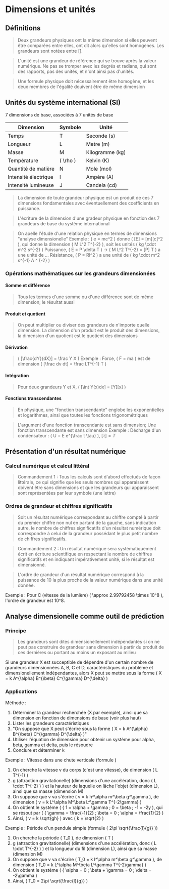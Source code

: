 # Dimensions et unités
## Définitions
> Deux grandeurs physiques ont la même dimension si elles peuvent être comparées
> entre elles, ont dit alors qu'elles sont homogènes. Les grandeurs sont notées
> entre [].

> L'unité est une grandeur de référence qui se trouve après la valeur numérique.
> Ne pas se tromper avec les degrés et radians, qui sont des rapports, pas des
> unités, et n'ont ainsi pas d'unités.

> Une formule physique doit nécessairement être homogène, et les deux membres de
> l'égalité douivent être de même dimension

## Unités du système international (SI)
7 dimensions de base, associées à 7 unités de base

Dimension            | Symbole    | Unité
---                  | ---        | ---
Temps                | T          | Seconde (s)
Longueur             | L          | Metre (m)
Masse                | M          | Kilogramme (kg)
Température          | \( \rho \) | Kelvin (K)
Quantité de matière  | N          | Mole (mol)
Intensité électrique | I          | Ampère (A)
Intensité lumineuse  | J          | Candela (cd)

> La dimension de toute grandeur physique est un produit de ces 7 dimensions
> fondamentales avec éventuellement des coefficients en puissance.

> L'écriture de la dimension d'une gradeur physique en fonction des 7 grandeurs
> de base du système international

> On apelle l'étude d'une relation physique en termes de dimensions "analyse
> dimensionelle"
Exemple : \( e = mc^2 \) donne \( [E] = [m][c]^2 \), qui donne la dimension
\( M L^2 T^{-2} \), soit les unités \( kg \cdot m^2 s^{-2} \)
Puissance, \( E = P \delta T \) -> \( M L^2 T^{-2} = [P] T \) a une unité de ...
Résistance, \( P = RI^2 \) a une unité de \( kg \cdot m^2 s^{-1} A ^ {-2} \)

### Opérations mathématiques sur les grandeurs dimensionées
#### Somme et différence
> Tous les termes d'une somme ou d'une différence sont de même dimension; le
> résultat aussi

#### Produit et quotient
> On peut multiplier ou diviser des grandeurs de n'importe quelle dimension. La
> dimension d'un produit est le produit des dimensions, la dimension d'un
> quotient est le quotient des dimensions

#### Dérivation
> \( [\frac{dY}{dX}] = \frac Y X \)
Exemple : Force, \( F = ma \) est de dimension \( [\frac dv dt] = \frac LT^{-1} T \)

#### Intégration
> Pour deux grandeurs Y et X, \( [\int Y(x)dx] = [Y][x] \)

#### Fonctions transcendantes
> En physique, une "fonction transcendante" englobe les exponentielles et
> logarithmes, ainsi que toutes les fonctions trigonométriques

> L'argument d'une fonction transcendante est sans dimension; Une fonction
> transcendante est sans dimension
Exemple : Décharge d'un condensateur : \( U = E e^{\frac t \tau} \),  $[\tau] = T$

## Présentation d'un résultat numérique
### Calcul numérique et calcul littéral
> Commandement 1 : Tous les calculs sont d'abord effectués de façon littérale, ce qui signifie
que les seuls nombres qui apparaissent doivent être sans dimensions et que
les grandeurs qui apparaissent sont représentées par leur symbole (une lettre)

### Ordres de grandeur et chiffres significatifs
> Soit un résultat numérique correspondant au chiffre compté à partir du premier
> chiffre non nul en partant de la gauche, sans indication autre, le nombre de
> chiffres significatifs d'un résultat numérique doit correspondre à celui de la
> grandeur possédant le plus petit nombre de chiffres significatifs.

> Commandement 2 : Un résultat numérique sera systématiquement écrit en écriture
> scientifique en respectant le nombre de chiffres significatifs et en indiquant
> impérativement unité, si le résultat est dimensionné.

> L'ordre de grandeur d'un résultat numérique correspond à la puissance de 10 la plus
> proche de la valeur numérique dans une unité donnée.

Exemple : Pour C (vitesse de la lumière) \( \approx 2.99792458 \times 10^8 \),
l'ordre de grandeur est 10^8.

## Analyse dimensionelle comme outil de prédiction
### Principe
> Les grandeurs sont dites dimensionellement indépendantes si on ne peut pas
> construire de grandeur sans dimension à partir du produit de ces dernières ou
> portant au moins un exposant au milieu

Si une grandeur X est succeptible de dépendre d'un certain nombre de grandeurs
dimensionnées A, B, C et D, caractéristiques du problème et dimensionellement
indépendantes, alors X peut se mettre sous la forme \( X = k A^{\alpha} B^{\beta} C^{\gamma} D^{\delta} \)

### Applications
Méthode :
1. Déterminer la grandeur recherchée (X par exemple), ainsi que sa dimension en
   fonction de dimensions de base (voir plus haut)
2. Lister les grandeurs caractéristiques
3. "On suppose que X peut s'écrire sous la forme \( X = k A^{\alpha} B^{\beta} C^{\gamma} D^{\delta} \)"
4. Utiliser l'équation de dimension pour obtenir un système pour alpha, beta,
   gamma et delta, puis le résoudre
5. Conclure et déterminer k

Exemple : Vitesse dans une chute verticale (formule )
1. On cherche la vitesse v du corps (c'est une vitesse), de dimension \( L T^{-1} \)
2. g (attraction gravitationelle) (dimensions d'une accélération, donc \( L \cdot T^{-2} ) \) 
   et la hauteur de laquelle on lâche l'objet (dimension L), ainsi que sa masse (dimension M)
3. On suppose que v va s'écrire
   \( v = k h^\alpha m^\beta g^\gamma \), de dimension
   \( v = k L^\alpha M^\beta L^\gamma T^{-2\gamma} \)
4. On obtient le système \( { 1 = \alpha + \gamma ; 0 = \beta ; -1 = -2y \), qui
   se résout par \( { \gamma = \frac{-1}{2} ; \beta = 0 ; \alpha = \frac{1}{2} \)
5. Ainsi, \( v = k \sqrt{gh} \) avec \( k = \sqrt{2} \)


Exemple : Période d'un pendule simple (formule \( 2\pi \sqrt{\frac{l}{g}} \))
1. On cherche la période \( T_0 \), de dimension \( T \)
2. g (attraction gravitationelle) (dimensions d'une accélération, donc \( L \cdot T^{-2} ) \)
   et la longueur du fil (dimension L), ainsi que sa masse (dimension M)
3. On suppose que v va s'écrire
   \( T_0 = k l^\alpha m^\beta g^\gamma \), de dimension
   \( T_0 = k L^\alpha M^\beta L^\gamma T^{-2\gamma} \)
4. On obtient le système \( { \alpha = 0 ; \beta + \gamma = 0 ; \delta = -2\gamma \)
5. Ainsi, \( T_0 = 2\pi \sqrt{\frac{l}{g}} \)
